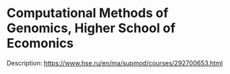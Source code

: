 # Computational Methods of Genomics, Higher School of Ecomonics

Description: https://www.hse.ru/en/ma/supmod/courses/292700653.html
